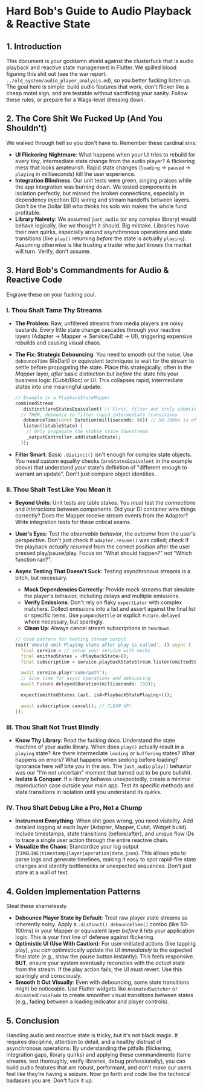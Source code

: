 # Hard Bob's Guide to Audio Playback & Reactive State

## 1. Introduction

This document is your goddamn shield against the clusterfuck that is audio playback and reactive state management in Flutter. We spilled blood figuring this shit out (see the war report: `../old_system/audio_player_analysis.md`), so you better fucking listen up. The goal here is simple: build audio features that *work*, don't flicker like a cheap motel sign, and are testable without sacrificing your sanity. Follow these rules, or prepare for a Wags-level dressing down.

## 2. The Core Shit We Fucked Up (And You Shouldn't)

We walked through hell so you don't have to. Remember these cardinal sins:

*   **UI Flickering Nightmare**: What happens when your UI tries to rebuild for every tiny, intermediate state change from the audio player? A flickering mess that looks amateurish. Rapid state changes (`loading` -> `paused` -> `playing` in milliseconds) kill the user experience.
*   **Integration Blindness**: Our unit tests were green, singing praises while the app integration was burning down. We tested components in isolation perfectly, but missed the broken connections, especially in dependency injection (DI) wiring and stream handoffs between layers. Don't be the Dollar Bill who thinks his solo win makes the whole fund profitable.
*   **Library Naivety**: We assumed `just_audio` (or any complex library) would behave logically, like *we* thought it should. Big mistake. Libraries have their own quirks, especially around asynchronous operations and state transitions (like `play()` returning *before* the state is actually `playing`). Assuming otherwise is like trusting a trader who *just knows* the market will turn. Verify, don't assume.

## 3. Hard Bob's Commandments for Audio & Reactive Code

Engrave these on your fucking soul.

### I. Thou Shalt Tame Thy Streams

*   **The Problem**: Raw, unfiltered streams from media players are noisy bastards. Every little state change cascades through your reactive layers (Adapter -> Mapper -> Service/Cubit -> UI), triggering expensive rebuilds and causing visual chaos.
*   **The Fix: Strategic Debouncing**: You need to smooth out the noise. Use `debounceTime` (RxDart) or equivalent techniques to wait for the stream to settle before propagating the state. Place this strategically, often in the *Mapper* layer, *after* basic distinction but *before* the state hits your business logic (Cubit/Bloc) or UI. This collapses rapid, intermediate states into one meaningful update.

    ```dart
    // Example in a PlaybackStateMapper
    combinedStream
      .distinct(areStatesEquivalent) // First, filter out truly identical states
      // THEN, debounce to filter rapid intermediate transitions
      .debounceTime(const Duration(milliseconds: 80)) // 50-100ms is often enough
      .listen((stableState) {
        // Only propagate the stable state downstream
        _outputController.add(stableState);
      });
    ```

*   **Filter Smart**: Basic `.distinct()` isn't enough for complex state objects. You need custom equality checks (`areStatesEquivalent` in the example above) that understand *your* state's definition of "different enough to warrant an update". Don't just compare object identities.

### II. Thou Shalt Test Like You Mean It

*   **Beyond Units**: Unit tests are table stakes. You *must* test the *connections* and *interactions* between components. Did your DI container wire things correctly? Does the Mapper receive stream events from the Adapter? Write integration tests for these critical seams.
*   **User's Eyes**: Test the *observable behavior*, the *outcome* from the user's perspective. Don't just check if `adapter.resume()` was called; check if the playback *actually resumed* from the correct position after the user pressed play/pause/play. Focus on "What should happen?" not "Which function ran?".
*   **Async Testing That Doesn't Suck**: Testing asynchronous streams is a bitch, but necessary.
    *   **Mock Dependencies Correctly**: Provide mock streams that simulate the player's behavior, including delays and multiple emissions.
    *   **Verify Emissions**: Don't rely on flaky `expectLater` with complex matchers. Collect emissions into a list and assert against the final list or specific items. Use `pumpAndSettle` or explicit `Future.delayed` where necessary, but sparingly.
    *   **Clean Up**: Always cancel stream subscriptions in `tearDown`.

    ```dart
    // Good pattern for testing stream output
    test('should emit Playing state after play is called', () async {
      final service = // setup your service with mocks
      final emittedStates = <PlaybackState>[];
      final subscription = service.playbackStateStream.listen(emittedStates.add);

      await service.play('some/path');
      // Give time for async operations and debouncing
      await Future.delayed(Duration(milliseconds: 150));

      expect(emittedStates.last, isA<PlaybackStatePlaying>());

      await subscription.cancel(); // CLEAN UP!
    });
    ```

### III. Thou Shalt Not Trust Blindly

*   **Know Thy Library**: Read the fucking docs. Understand the state machine of your audio library. When does `play()` actually result in a `playing` state? Are there intermediate `loading` or `buffering` states? What happens on errors? What happens when seeking before loading? Ignorance here *will* bite you in the ass. The `just_audio` `play()` behavior was our "I'm not uncertain" moment that turned out to be pure bullshit.
*   **Isolate & Conquer**: If a library behaves unexpectedly, create a minimal reproduction case outside your main app. Test its specific methods and state transitions in isolation until you understand its quirks.

### IV. Thou Shalt Debug Like a Pro, Not a Chump

*   **Instrument Everything**: When shit goes wrong, you need visibility. Add detailed logging at each layer (Adapter, Mapper, Cubit, Widget build). Include timestamps, state transitions (before/after), and unique flow IDs to trace a single user action through the entire reactive chain.
*   **Visualize the Chaos**: Standardize your log output (`TIMELINE|timestamp|layer|operation|data_json`). This allows you to parse logs and generate timelines, making it easy to spot rapid-fire state changes and identify bottlenecks or unexpected sequences. Don't just stare at a wall of text.

## 4. Golden Implementation Patterns

Steal these shamelessly.

*   **Debounce Player State by Default**: Treat raw player state streams as inherently noisy. Apply a `.distinct().debounceTime()` combo (like 50-100ms) in your Mapper or equivalent layer *before* it hits your application logic. This is your first line of defense against flickering.
*   **Optimistic UI (Use With Caution)**: For user-initiated actions (like tapping play), you *can* optimistically update the UI *immediately* to the expected final state (e.g., show the pause button instantly). This feels responsive. **BUT**, ensure your system eventually reconciles with the *actual* state from the stream. If the play action fails, the UI must revert. Use this sparingly and consciously.
*   **Smooth It Out Visually**: Even with debouncing, some state transitions might be noticeable. Use Flutter widgets like `AnimatedSwitcher` or `AnimatedCrossFade` to create smoother visual transitions between states (e.g., fading between a loading indicator and player controls).

## 5. Conclusion

Handling audio and reactive state is tricky, but it's not black magic. It requires discipline, attention to detail, and a healthy distrust of asynchronous operations. By understanding the pitfalls (flickering, integration gaps, library quirks) and applying these commandments (tame streams, test thoroughly, verify libraries, debug professionally), you can build audio features that are robust, performant, and don't make our users feel like they're having a seizure. Now go forth and code like the technical badasses you are. Don't fuck it up. 